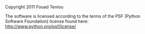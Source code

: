 Copyright 2011 Fouad Teniou

The software is licensed according to the terms of the PSF (Python Software Foundation) license found here: http://www.python.org/psf/license/